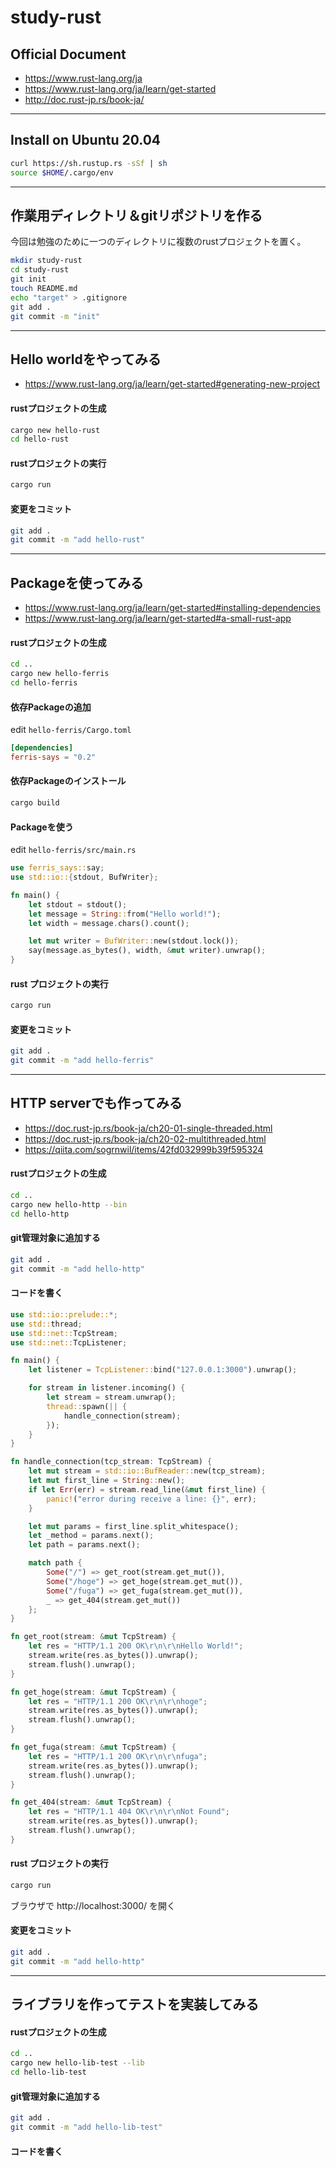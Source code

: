 # study-rust

## Official Document

- https://www.rust-lang.org/ja
- https://www.rust-lang.org/ja/learn/get-started
- http://doc.rust-jp.rs/book-ja/

----- ----- ----- ----- ----- ----- ----- ----- ----- ----- ----- ----- ----- ----- ----- ----- ----- -----
## Install on Ubuntu 20.04

```bash
curl https://sh.rustup.rs -sSf | sh
source $HOME/.cargo/env
```

----- ----- ----- ----- ----- ----- ----- ----- ----- ----- ----- ----- ----- ----- ----- ----- ----- -----
## 作業用ディレクトリ＆gitリポジトリを作る

今回は勉強のために一つのディレクトリに複数のrustプロジェクトを置く。

```bash
mkdir study-rust
cd study-rust
git init
touch README.md
echo "target" > .gitignore
git add .
git commit -m "init"
```

----- ----- ----- ----- ----- ----- ----- ----- ----- ----- ----- ----- ----- ----- ----- ----- ----- -----
## Hello worldをやってみる

- https://www.rust-lang.org/ja/learn/get-started#generating-new-project

#### rustプロジェクトの生成

```bash
cargo new hello-rust
cd hello-rust
```

#### rustプロジェクトの実行

```bash
cargo run
```

#### 変更をコミット

```bash
git add .
git commit -m "add hello-rust"
```

----- ----- ----- ----- ----- ----- ----- ----- ----- ----- ----- ----- ----- ----- ----- ----- ----- -----
## Packageを使ってみる

- https://www.rust-lang.org/ja/learn/get-started#installing-dependencies
- https://www.rust-lang.org/ja/learn/get-started#a-small-rust-app

#### rustプロジェクトの生成

```bash
cd ..
cargo new hello-ferris
cd hello-ferris
```

#### 依存Packageの追加

edit `hello-ferris/Cargo.toml`

```toml
[dependencies]
ferris-says = "0.2"
```

#### 依存Packageのインストール

```bash
cargo build
```

#### Packageを使う

edit `hello-ferris/src/main.rs`

```rust
use ferris_says::say;
use std::io::{stdout, BufWriter};

fn main() {
    let stdout = stdout();
    let message = String::from("Hello world!");
    let width = message.chars().count();

    let mut writer = BufWriter::new(stdout.lock());
    say(message.as_bytes(), width, &mut writer).unwrap();
}
```

#### rust プロジェクトの実行

```bash
cargo run
```

#### 変更をコミット

```bash
git add .
git commit -m "add hello-ferris"
```


----- ----- ----- ----- ----- ----- ----- ----- ----- ----- ----- ----- ----- ----- ----- ----- ----- -----
## HTTP serverでも作ってみる

- https://doc.rust-jp.rs/book-ja/ch20-01-single-threaded.html
- https://doc.rust-jp.rs/book-ja/ch20-02-multithreaded.html
- https://qiita.com/sogrnwil/items/42fd032999b39f595324

#### rustプロジェクトの生成

```bash
cd ..
cargo new hello-http --bin
cd hello-http
```

#### git管理対象に追加する

```bash
git add .
git commit -m "add hello-http"
```

#### コードを書く

```rust
use std::io::prelude::*;
use std::thread;
use std::net::TcpStream;
use std::net::TcpListener;

fn main() {
    let listener = TcpListener::bind("127.0.0.1:3000").unwrap();

    for stream in listener.incoming() {
        let stream = stream.unwrap();
        thread::spawn(|| {
            handle_connection(stream);
        });
    }
}

fn handle_connection(tcp_stream: TcpStream) {
    let mut stream = std::io::BufReader::new(tcp_stream);
    let mut first_line = String::new();
    if let Err(err) = stream.read_line(&mut first_line) {
        panic!("error during receive a line: {}", err);
    }

    let mut params = first_line.split_whitespace();
    let _method = params.next();
    let path = params.next();

    match path {
        Some("/") => get_root(stream.get_mut()),
        Some("/hoge") => get_hoge(stream.get_mut()),
        Some("/fuga") => get_fuga(stream.get_mut()),
        _ => get_404(stream.get_mut())
    };
}

fn get_root(stream: &mut TcpStream) {
    let res = "HTTP/1.1 200 OK\r\n\r\nHello World!";
    stream.write(res.as_bytes()).unwrap();
    stream.flush().unwrap();
}

fn get_hoge(stream: &mut TcpStream) {
    let res = "HTTP/1.1 200 OK\r\n\r\nhoge";
    stream.write(res.as_bytes()).unwrap();
    stream.flush().unwrap();
}

fn get_fuga(stream: &mut TcpStream) {
    let res = "HTTP/1.1 200 OK\r\n\r\nfuga";
    stream.write(res.as_bytes()).unwrap();
    stream.flush().unwrap();
}

fn get_404(stream: &mut TcpStream) {
    let res = "HTTP/1.1 404 OK\r\n\r\nNot Found";
    stream.write(res.as_bytes()).unwrap();
    stream.flush().unwrap();
}
```

#### rust プロジェクトの実行

```bash
cargo run
```

ブラウザで http://localhost:3000/ を開く

#### 変更をコミット

```bash
git add .
git commit -m "add hello-http"
```

----- ----- ----- ----- ----- ----- ----- ----- ----- ----- ----- ----- ----- ----- ----- ----- ----- -----
## ライブラリを作ってテストを実装してみる

#### rustプロジェクトの生成

```bash
cd ..
cargo new hello-lib-test --lib
cd hello-lib-test
```

#### git管理対象に追加する

```bash
git add .
git commit -m "add hello-lib-test"
```

#### コードを書く



